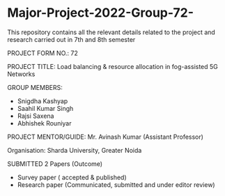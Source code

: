 # Major-Project-2022-Group-72-
This repository contains all the relevant details related to the project and research carried out in 7th and 8th semester

PROJECT FORM NO.: 72

PROJECT TITLE:
  Load balancing & resource allocation in fog-assisted 5G Networks
  
GROUP MEMBERS:
  - Snigdha Kashyap
  - Saahil Kumar Singh
  - Rajsi Saxena
  - Abhishek Rouniyar

PROJECT MENTOR/GUIDE: Mr. Avinash Kumar (Assistant Professor)

Organisation: Sharda University, Greater Noida

SUBMITTED 2 Papers (Outcome)
  - Survey paper ( accepted & published)
  - Research paper (Communicated, submitted and under editor review)
